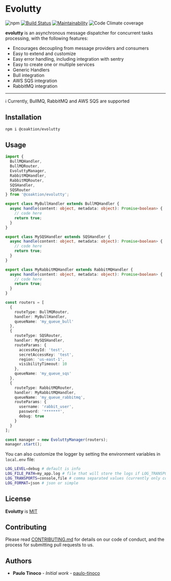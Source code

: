 # Evolutty

![npm](https://img.shields.io/npm/dm/@coaktion/evolutty)
[![Build Status](https://github.com/bbc/sqs-consumer/actions/workflows/test.yml/badge.svg?branch=main)](https://github.com/paulo-tinoco/evolutty/actions/workflows/test.yml)
[![Maintainability](https://api.codeclimate.com/v1/badges/5b858ac139de92c496b9/maintainability)](https://codeclimate.com/github/paulo-tinoco/evolutty/maintainability)
![Code Climate coverage](https://img.shields.io/codeclimate/coverage/paulo-tinoco/evolutty)

**evolutty** is an asynchronous message dispatcher for concurrent tasks processing, with the following features:

- Encourages decoupling from message providers and consumers
- Easy to extend and customize
- Easy error handling, including integration with sentry
- Easy to create one or multiple services
- Generic Handlers
- Bull integration
- AWS SQS integration
- RabbitMQ integration

---

:information_source: Currently, BullMQ, RabbitMQ and AWS SQS are supported

## Installation

```bash
npm i @coaktion/evolutty
```

## Usage

```typescript
import {
  BullMQHandler,
  BullMQRouter,
  EvoluttyManager,
  RabbitMQHandler,
  RabbitMQRouter,
  SQSHandler,
  SQSRouter
} from '@coaktion/evolutty';

export class MyBullHandler extends BullMQHandler {
  async handle(content: object, metadata: object): Promise<boolean> {
    // code here
    return true;
  }
}

export class MySQSHandler extends SQSHandler {
  async handle(content: object, metadata: object): Promise<boolean> {
    // code here
    return true;
  }
}

export class MyRabbitMQHandler extends RabbitMQHandler {
  async handle(content: object, metadata: object): Promise<boolean> {
    // code here
    return true;
  }
}

const routers = [
  {
    routeType: BullMQRouter,
    handler: MyBullHandler,
    queueName: 'my_queue_bull'
  },
  {
    routeType: SQSRouter,
    handler: MySQSHandler,
    routeParams: {
      accessKeyId: 'test',
      secretAccessKey: 'test',
      region: 'us-east-1',
      visibilityTimeout: 10
    },
    queueName: 'my_queue_sqs'
  },
  {
    routeType: RabbitMQRouter,
    handler: MyRabbitMQHandler,
    queueName: 'my_queue_rabbitmq',
    routeParams: {
      username: 'rabbit_user',
      password: '*******',
      debug: true
    }
  }
];

const manager = new EvoluttyManager(routers);
manager.start();
```

You can also customize the logger by setting the environment variables in `local.env` file:

```bash
LOG_LEVEL=debug # default is info
LOG_FILE_PATH=my_app.log # file that will store the logs if LOG_TRANSPORTS contains file
LOG_TRANSPORTS=console,file # comma separated values (currently only console and file are supported)
LOG_FORMAT=json # json or simple
```

## License

**Evolutty** is [MIT](./LICENSE)

## Contributing

Please read [CONTRIBUTING.md](.github/CONTRIBUTING.md) for details on our code of conduct, and the process for submitting pull requests to us.

## Authors

- **Paulo Tinoco** - _Initial work_ - [paulo-tinoco](https://github.com/paulo-tinoco)
